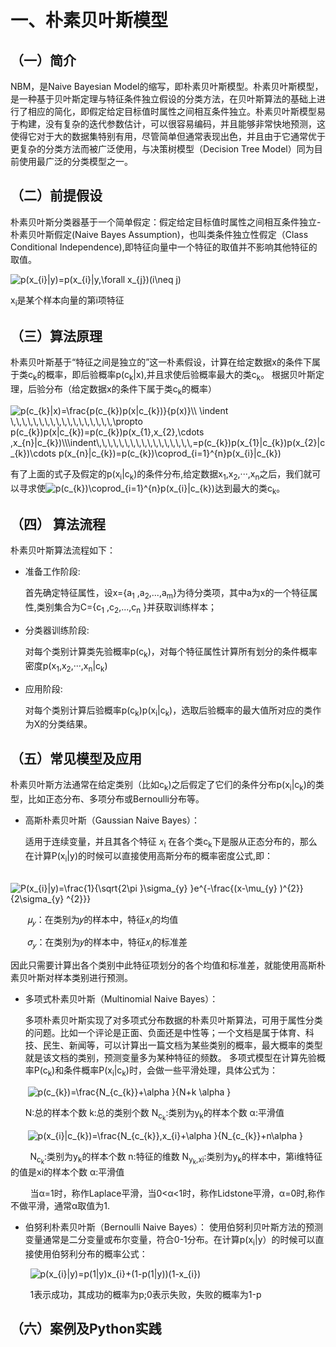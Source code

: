 # 一、朴素贝叶斯模型


## （一）简介

NBM，是Naive Bayesian Model的缩写，即朴素贝叶斯模型。朴素贝叶斯模型，是一种基于贝叶斯定理与特征条件独立假设的分类方法，在贝叶斯算法的基础上进行了相应的简化，即假定给定目标值时属性之间相互条件独立。朴素贝叶斯模型易于构建，没有复杂的迭代参数估计，可以很容易编码，并且能够非常快地预测，这使得它对于大的数据集特别有用，尽管简单但通常表现出色，并且由于它通常优于更复杂的分类方法而被广泛使用，与决策树模型（Decision Tree Model）同为目前使用最广泛的分类模型之一。
  
## （二）前提假设

朴素贝叶斯分类器基于一个简单假定：假定给定目标值时属性之间相互条件独立-朴素贝叶斯假定(Naive Bayes Assumption)，也叫类条件独立性假定（Class Conditional Independence),即特征向量中一个特征的取值并不影响其他特征的取值。


  <img src="https://latex.codecogs.com/svg.image?p(x_{i}|y)=p(x_{i}|y,\forall&space;x_{j})(i\neq&space;j)" title="p(x_{i}|y)=p(x_{i}|y,\forall x_{j})(i\neq j)" />


x<sub>i</sub>是某个样本向量的第i项特征

## （三）算法原理
朴素贝叶斯基于“特征之间是独立的”这一朴素假设，计算在给定数据x的条件下属于类c<sub>k</sub>的概率，即后验概率p(c<sub>k</sub>|x),并且求使后验概率最大的类c<sub>k</sub>。
根据贝叶斯定理，后验分布（给定数据x的条件下属于类c<sub>k</sub>的概率）

<img src="https://latex.codecogs.com/svg.image?p(c_{k}|x)=\frac{p(c_{k})p(x|c_{k})}{p(x)}\\&space;\indent&space;\,\,\,\,\,\,\,\,\,\,\,\,\,\,\,\,\,\,\propto&space;p(c_{k})p(x|c_{k})=p(c_{k})p(x_{1},x_{2},\cdots&space;,x_{n}|c_{k})\\\indent\,\,\,\,\,\,\,\,\,\,\,\,\,\,\,\,\,=p(c_{k})p(x_{1}|c_{k})p(x_{2}|c_{k})\cdots&space;p(x_{n}|c_{k})=p(c_{k})\coprod_{i=1}^{n}p(x_{i}|c_{k})" title="p(c_{k}|x)=\frac{p(c_{k})p(x|c_{k})}{p(x)}\\ \indent \,\,\,\,\,\,\,\,\,\,\,\,\,\,\,\,\,\,\propto p(c_{k})p(x|c_{k})=p(c_{k})p(x_{1},x_{2},\cdots ,x_{n}|c_{k})\\\indent\,\,\,\,\,\,\,\,\,\,\,\,\,\,\,\,\,=p(c_{k})p(x_{1}|c_{k})p(x_{2}|c_{k})\cdots p(x_{n}|c_{k})=p(c_{k})\coprod_{i=1}^{n}p(x_{i}|c_{k})" />

有了上面的式子及假定的p(x<sub>i</sub>|c<sub>k</sub>)的条件分布,给定数据x<sub>1</sub>,x<sub>2</sub>,···,x<sub>n</sub>之后，我们就可以寻求使<img src="https://latex.codecogs.com/svg.image?p(c_{k})\coprod_{i=1}^{n}p(x_{i}|c_{k})" title="p(c_{k})\coprod_{i=1}^{n}p(x_{i}|c_{k})" />达到最大的类c<sub>k</sub>。

## （四） 算法流程


朴素贝叶斯算法流程如下：

* 准备工作阶段:

  首先确定特征属性，设x={a<sub>1</sub> ,a<sub>2</sub>,...,a<sub>m</sub>}为待分类项，其中a为x的一个特征属性,类别集合为C={c<sub>1</sub> ,c<sub>2</sub>,...,c<sub>n</sub> }并获取训练样本；

* 分类器训练阶段:
  
  对每个类别计算类先验概率p(c<sub>k</sub>)，对每个特征属性计算所有划分的条件概率密度p(x<sub>1</sub>,x<sub>2</sub>,···,x<sub>n</sub>|c<sub>k</sub>)

* 应用阶段:

  对每个类别计算后验概率p(c<sub>k</sub>)p(x<sub>i</sub>|c<sub>k</sub>)，选取后验概率的最大值所对应的类作为X的分类结果。

## （五）常见模型及应用

朴素贝叶斯方法通常在给定类别（比如c<sub>k</sub>)之后假定了它们的条件分布p(x<sub>i</sub>|c<sub>k</sub>)的类型，比如正态分布、多项分布或Bernoulli分布等。


* 高斯朴素贝叶斯（Gaussian Naive Bayes）：

  适用于连续变量，并且其各个特征 𝑥<sub>i</sub> 在各个类c<sub>k</sub>下是服从正态分布的，那么在计算P(x<sub>i</sub>|y)的时候可以直接使用高斯分布的概率密度公式,即：
  
&nbsp; &nbsp;&nbsp;&nbsp; &nbsp;<img src="https://latex.codecogs.com/svg.image?P(x_{i}|y)=\frac{1}{\sqrt{2\pi&space;}\sigma_{y}&space;}e^{-\frac{(x-\mu_{y}&space;)^{2}}{2\sigma_{y}&space;^{2}}}" title="P(x_{i}|y)=\frac{1}{\sqrt{2\pi }\sigma_{y} }e^{-\frac{(x-\mu_{y} )^{2}}{2\sigma_{y} ^{2}}}" />

&nbsp; &nbsp;&nbsp; &nbsp;&nbsp;𝜇<sub>𝑦</sub>：在类别为𝑦的样本中，特征𝑥<sub>𝑖</sub>的均值
  
&nbsp; &nbsp; &nbsp;&nbsp;&nbsp;𝜎<sub>𝑦</sub>：在类别为𝑦的样本中，特征𝑥<sub>𝑖</sub>的标准差

因此只需要计算出各个类别中此特征项划分的各个均值和标准差，就能使用高斯朴素贝叶斯对样本类别进行预测。

* 多项式朴素贝叶斯（Multinomial Naive Bayes）：

  多项朴素贝叶斯实现了对多项式分布数据的朴素贝叶斯算法，可用于属性分类的问题。比如一个评论是正面、负面还是中性等；一个文档是属于体育、科技、民生、新闻等，可以计算出一篇文档为某些类别的概率，最大概率的类型就是该文档的类别，预测变量多为某种特征的频数。
  多项式模型在计算先验概率P(c<sub>k</sub>)和条件概率P(x<sub>i</sub>|c<sub>k</sub>)时，会做一些平滑处理，具体公式为：
  
 &nbsp; &nbsp;&nbsp; &nbsp;&nbsp;<img src="https://latex.codecogs.com/svg.image?p(c_{k})=\frac{N_{c_{k}}&plus;\alpha&space;}{N&plus;k&space;\alpha&space;}" title="p(c_{k})=\frac{N_{c_{k}}+\alpha }{N+k \alpha }" />
 
 &nbsp; &nbsp; &nbsp;&nbsp;N:总的样本个数 k:总的类别个数 N<sub>c<sub>k</sub></sub>:类别为y<sub>k</sub>的样本个数 α:平滑值
 
 &nbsp; &nbsp; &nbsp;&nbsp;&nbsp;<img src="https://latex.codecogs.com/svg.image?p(x_{i}|c_{k})=\frac{N_{c_{k}},x_{i}&plus;\alpha&space;}{N_{c_{k}}&plus;n\alpha&space;}" title="p(x_{i}|c_{k})=\frac{N_{c_{k}},x_{i}+\alpha }{N_{c_{k}}+n\alpha }" />
 
&nbsp; &nbsp; &nbsp;&nbsp;&nbsp; N<sub>c<sub>k</sub></sub>:类别为y<sub>k</sub>的样本个数  n:特征的维数  N<sub>y<sub>k</sub>,xi</sub>:类别为y<sub>k</sub>的样本中，第i维特征的值是xi的样本个数    α:平滑值

&nbsp; &nbsp; &nbsp;&nbsp;&nbsp;  当α=1时，称作Laplace平滑，当0<α<1时，称作Lidstone平滑，α=0时,称作不做平滑，通常α取值为1.


* 伯努利朴素贝叶斯（Bernoulli Naive Bayes）：
  使用伯努利贝叶斯方法的预测变量通常是二分变量或布尔变量，符合0-1分布。在计算p(x<sub>i</sub>|y）的时候可以直接使用伯努利分布的概率公式：
  
&nbsp; &nbsp; &nbsp;&nbsp;&nbsp; <img src="https://latex.codecogs.com/svg.image?p(x_{i}|y)=p(1|y)x_{i}&plus;(1-p(1|y))(1-x_{i})" title="p(x_{i}|y)=p(1|y)x_{i}+(1-p(1|y))(1-x_{i})" />

&nbsp; &nbsp; &nbsp;&nbsp;&nbsp; 1表示成功，其成功的概率为p;0表示失败，失败的概率为1-p


## （六）案例及Python实践



